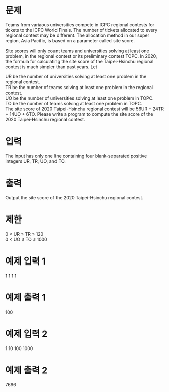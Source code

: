 # 문제
Teams from variaous universities compete in ICPC regional contests for tickets to the ICPC World Finals. The number of tickets allocated to every regional contest may be different. The allocation method in our super region, Asia Pacific, is based on a parameter called site score.

Site scores will only count teams and universities solving at least one problem, in the regional contest or its preliminary contest TOPC. In 2020, the formula for calculating the site score of the Taipei-Hsinchu regional contest is much simpler than past years. Let

UR be the number of universities solving at least one problem in the regional contest.  
TR be the number of teams solving at least one problem in the regional contest.  
UO be the number of universities solving at least one problem in TOPC.  
TO be the number of teams solving at least one problem in TOPC.  
The site score of 2020 Taipei-Hsinchu regional contest will be 56UR + 24TR + 14UO + 6TO. Please write a program to compute the site score of the 2020 Taipei-Hsinchu regional contest.  

# 입력
The input has only one line containing four blank-separated positive integers UR, TR, UO, and TO.

# 출력
Output the site score of the 2020 Taipei-Hsinchu regional contest.

# 제한
0 < UR ≤ TR ≤ 120  
0 < UO ≤ TO ≤ 1000
# 예제 입력 1 
1 1 1 1
# 예제 출력 1 
100
# 예제 입력 2 
1 10 100 1000
# 예제 출력 2 
7696
